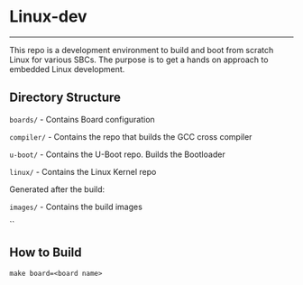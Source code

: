 # Linux-dev
-----

This repo is a development environment to build and boot from scratch
Linux for various SBCs. The purpose is to get a hands on approach to
embedded Linux development.


## Directory Structure

`boards/` - Contains Board configuration

`compiler/` - Contains the repo that builds the GCC cross compiler

`u-boot/` - Contains the U-Boot repo. Builds the Bootloader

`linux/` - Contains the Linux Kernel repo

Generated after the build:

`images/` - Contains the build images

``
## How to Build
```
make board=<board name>
```
